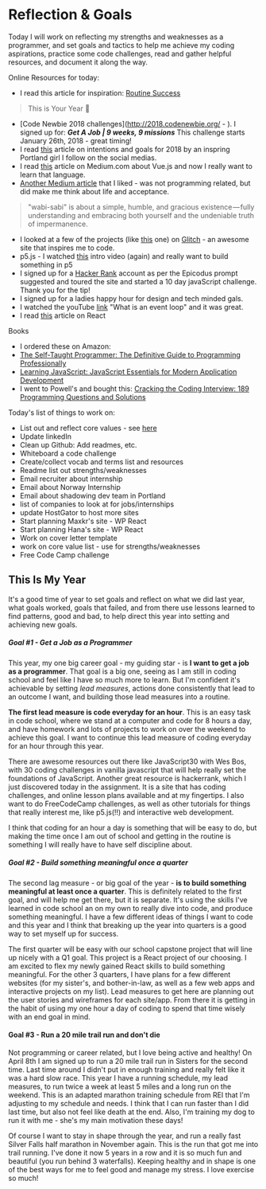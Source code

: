 # Reflection & Goals

Today I will work on reflecting my strengths and weaknesses as a programmer, and set goals and tactics to help me achieve my coding aspirations, practice some code challenges, read and gather helpful resources, and document it along the way.

Online Resources for today:

* I read this article for inspiration: [Routine Success](http://gedd.ski/post/routines/)
> This is Your Year 💪
* [Code Newbie 2018 challenges](http://2018.codenewbie.org/ - ). I signed up for: **_Get A Job |  9 weeks, 9 missions_** This challenge starts January 26th, 2018 - great timing!
* I read [this](http://wuhaus.com/2018/01/01/intentions-goals-for-2018/) article on intentions and goals for 2018 by an inspring Portland girl I follow on the social medias.
* I read [this](https://hackernoon.com/the-top-javascript-trends-to-watch-in-2018-a8437dd94425) article on Medium.com about Vue.js and now I really want to learn that language.
* [Another Medium article](https://betterhumans.coach.me/wabi-sabi-on-the-perfection-of-imperfection-and-the-understated-benefits-of-acceptance-f7d468d4a9fd) that I liked - was not programming related, but did make me think about life and acceptance.
 > "wabi-sabi" is about a simple, humble, and gracious existence — fully understanding and embracing both yourself and the undeniable truth of impermanence.

* I looked at a few of the projects (like [this](https://remixtoplankton.glitch.me/) one) on [Glitch](https://glitch.com/) - an awesome site that inspires me to code.
* p5.js - I watched [this](http://hello.p5js.org/) intro video (again) and really want to build something in p5
* I signed up for a [Hacker Rank](https://www.hackerrank.com/dashboard) account as per the Epicodus prompt suggested and toured the site and started a 10 day javaScript challenge. Thank you for the tip!
* I signed up for a ladies happy hour for design and tech minded gals.
* I watched the youTube [link](https://www.youtube.com/watch?v=8aGhZQkoFbQ) "What is an event loop" and it was great.
* I read [this](https://stories.jotform.com/7-reasons-why-you-should-use-react-ad420c634247) article on React

Books
* I ordered these on Amazon:
 * [The Self-Taught Programmer: The Definitive Guide to Programming Professionally](https://www.amazon.com/Self-Taught-Programmer-Definitive-Programming-Professionally-ebook/dp/B01M01YDQA/ref=sr_1_3?s=digital-text&ie=UTF8&qid=1516988232&sr=1-3&keywords=programming)
 * [Learning JavaScript: JavaScript Essentials for Modern Application Development](https://www.amazon.com/Learning-JavaScript-Essentials-Application-Development/dp/1491914912/ref=sr_1_15?ie=UTF8&qid=1516988470&sr=8-15&keywords=javascript)
* I went to Powell's and bought this: [Cracking the Coding Interview: 189 Programming Questions and Solutions](https://www.amazon.com/Cracking-Coding-Interview-Programming-Questions/dp/0984782850/ref=sr_1_1?s=books&ie=UTF8&qid=1516988534&sr=1-1&keywords=cracking+the+coding+interview)



Today's list of things to work on:
* List out and reflect core values - see [here](./img/core-values.jpg)
* Update linkedIn
* Clean up Github: Add readmes, etc.
* Whiteboard a code challenge
* Create/collect vocab and terms list and resources
* Readme list out strengths/weaknesses
* Email recruiter about internship
* Email about Norway Internship
* Email about shadowing dev team in Portland
* list of companies to look at for jobs/internships
* update HostGator to host more sites
* Start planning Maxkr's site - WP React
* Start planning Hana's site - WP React
* Work on cover letter template
* work on core value list - use for strengths/weaknesses
* Free Code Camp challenge



## This Is My Year
It's a good time of year to set goals and reflect on what we did last year, what goals worked, goals that failed, and from there use lessons learned to find patterns, good and bad, to help direct this year into setting and achieving new goals.

##### Goal #1 - Get a Job as a Programmer

This year, my one big career goal - my guiding star - is **I want to get a job as a programmer**. That goal is a big one, seeing as I am still in coding school and feel like I have so much more to learn. But I'm confident it's achievable by setting *lead measures*, actions done consistently that lead to an outcome I want, and building those lead measures into a routine.

**The first lead measure is code everyday for an hour**. This is an easy task in code school, where we stand at a computer and code for 8 hours a day, and have homework and lots of projects to work on over the weekend to achieve this goal. I want to continue this lead measure of coding everyday for an hour through this year.

There are awesome resources out there like JavaScript30 with Wes Bos, with 30 coding challenges in vanilla javascript that will help really set the foundations of JavaScript. Another great resource is hackerrank, which I just discovered today in the assignment. It is a site that has coding challenges, and online lesson plans available and at my fingertips. I also want to do FreeCodeCamp challenges, as well as other tutorials for things that really interest me, like p5.js(!!) and interactive web development.

I  think that coding for an hour a day is something that will be easy to do, but making the time once I am out of school and getting in the routine is something I will really have to have self discipline about.

##### Goal #2 - Build something meaningful once a quarter
The second lag measure - or big goal of the year - **is to build something meaningful at least once a quarter**. This is definitely related to the first goal, and will help me get there, but it is separate. It's using the skills I've learned in code school an on my own to really dive into code, and produce something meaningful. I have a few different ideas of things I want to code and this year and I think that breaking up the year into quarters is a good way to set myself up for success.

The first quarter will be easy with our school capstone project that will line up nicely with a Q1 goal. This project is a React project of our choosing. I am excited to flex my newly gained React skills to build something meaningful. For the other 3 quarters, I have plans for a few different websites (for my sister's, and bother-in-law, as well as a few web apps and interactive projects on my list). Lead measures to get here are planning out the user stories and wireframes for each site/app. From there it is getting in the habit of using my one hour a day of coding to spend that time wisely with an end goal in mind.

#### Goal #3 - Run a 20 mile trail run and don't die
Not programming or career related, but I love being active and healthy! On April 8th I am signed up to run a 20 mile trail run in Sisters for the second time. Last time around I didn't put in enough training and really felt like it was a hard slow race. This year I have a running schedule, my lead measures, to run twice a week at least 5 miles and a long run on the weekend. This is an adapted marathon training schedule from REI that I'm adjusting to my schedule and needs. I think that I can run faster than I did last time, but also not feel like death at the end. Also, I'm training my dog to run it with me - she's my main motivation these days!

Of course I want to stay in shape through the year, and run a really fast Silver Falls half marathon in November again. This is the run that got me into trail running. I've done it now 5 years in a row and it is so much fun and beautiful (you run behind 3 waterfalls). Keeping healthy and in shape is one of the best ways for me to feel good and manage my stress. I love exercise so much!
